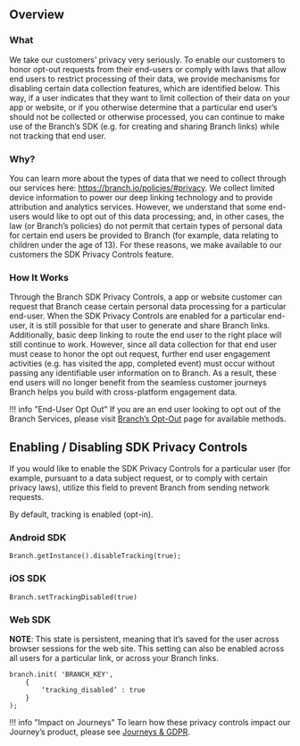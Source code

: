 ## Overview

### What 

We take our customers’ privacy very seriously. To enable our customers to honor opt-out requests from their end-users or comply with laws that allow end users to restrict processing of their data, we provide mechanisms for disabling certain data collection features, which are identified below. This way, if a user indicates that they want to limit collection of their data on your app or website, or if you otherwise determine that a particular end user’s should not be collected or otherwise processed, you can continue to make use of the Branch’s SDK (e.g. for creating and sharing Branch links) while not tracking that end user.

### Why? 

You can learn more about the types of data that we need to collect through our services here: https://branch.io/policies/#privacy. We collect limited device information to power our deep linking technology and to provide attribution and analytics services. However, we understand that some end-users would like to opt out of this data processing; and, in other cases, the law (or Branch’s policies) do not permit that certain types of personal data for certain end users be provided to Branch (for example, data relating to children under the age of 13). For these reasons, we make available to our customers the SDK Privacy Controls feature.

### How It Works

Through the Branch SDK Privacy Controls, a app or website customer can request that Branch cease certain personal data processing for a particular end-user. When the SDK Privacy Controls are enabled for a particular end-user, it is still possible for that user to generate and share Branch links. Additionally, basic deep linking to route the end user to the right place will still continue to work. However, since all data collection for that end user must cease to honor the opt out request, further end user engagement activities (e.g. has visited the app, completed event) must occur without passing any identifiable user information on to Branch. As a result, these end users will no longer benefit from the seamless customer journeys Branch helps you build with cross-platform engagement data.

!!! info "End-User Opt Out"
	If you are an end user looking to opt out of the Branch Services, please visit [Branch’s Opt-Out](https://branch.app.link/optout) page for available methods.

## Enabling / Disabling SDK Privacy Controls

If you would like to enable the SDK Privacy Controls for a particular user (for example, pursuant to a data subject request, or to comply with certain privacy laws), utilize this field to prevent Branch from sending network requests.

By default, tracking is enabled (opt-in).

### Android SDK

```
Branch.getInstance().disableTracking(true);
```
### iOS SDK

```
Branch.setTrackingDisabled(true)
```
### Web SDK

**NOTE**: This state is persistent, meaning that it’s saved for the user across browser sessions for the web site. This setting can also be enabled across all users for a particular link, or across your Branch links.

```
branch.init( 'BRANCH_KEY',
    {
        ‘tracking_disabled’ : true
    }
);
```

!!! info "Impact on Journeys"
	To learn how these privacy controls impact our Journey’s product, please see [Journeys & GDPR](https://docs.branch.io/web/journeys/#journeys-and-gdpr).
